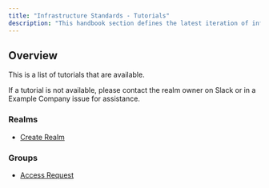 ```yaml
---
title: "Infrastructure Standards - Tutorials"
description: "This handbook section defines the latest iteration of infrastructure standards for AWS and GCP across all departments and groups at Example Company."
---
```


## Overview

This is a list of tutorials that are available.

If a tutorial is not available, please contact the realm owner on Slack or in a Example Company issue for assistance.

### Realms

- [Create Realm](/handbook/infrastructure-standards/tutorials/realms/create-realm)

### Groups

- [Access Request](/handbook/infrastructure-standards/tutorials/groups/access-request)
